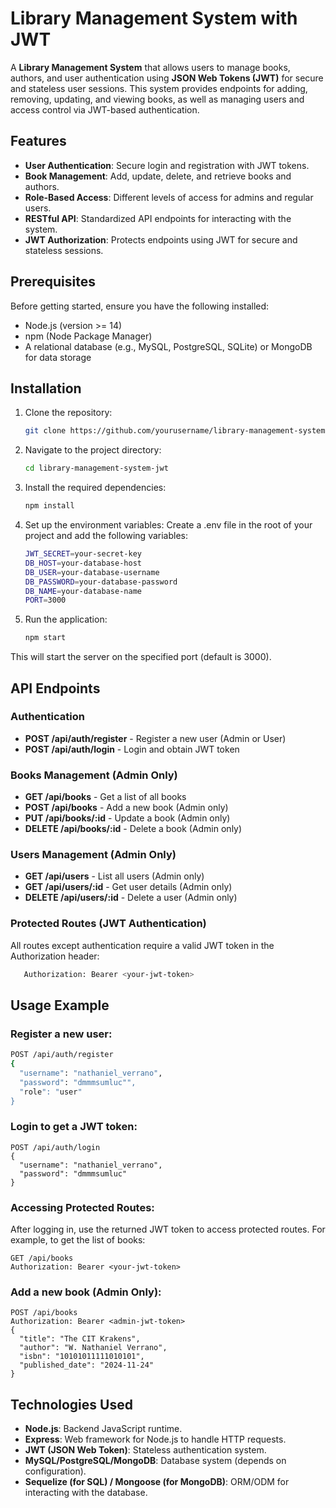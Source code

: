 # Library Management System with JWT

A **Library Management System** that allows users to manage books, authors, and user authentication using **JSON Web Tokens (JWT)** for secure and stateless user sessions. This system provides endpoints for adding, removing, updating, and viewing books, as well as managing users and access control via JWT-based authentication.

## Features

- **User Authentication**: Secure login and registration with JWT tokens.
- **Book Management**: Add, update, delete, and retrieve books and authors.
- **Role-Based Access**: Different levels of access for admins and regular users.
- **RESTful API**: Standardized API endpoints for interacting with the system.
- **JWT Authorization**: Protects endpoints using JWT for secure and stateless sessions.

## Prerequisites

Before getting started, ensure you have the following installed:

- Node.js (version >= 14)
- npm (Node Package Manager)
- A relational database (e.g., MySQL, PostgreSQL, SQLite) or MongoDB for data storage

## Installation

1. Clone the repository:
   ```bash
   git clone https://github.com/yourusername/library-management-system-jwt.git
   
2. Navigate to the project directory:
   ```bash
   cd library-management-system-jwt

3. Install the required dependencies:
   ```bash
   npm install
   
4. Set up the environment variables: Create a .env file in the root of your project and add the following variables:
   ```bash
   JWT_SECRET=your-secret-key
   DB_HOST=your-database-host
   DB_USER=your-database-username
   DB_PASSWORD=your-database-password
   DB_NAME=your-database-name
   PORT=3000

5. Run the application:
   ```bash
   npm start
  This will start the server on the specified port (default is 3000).

## API Endpoints

### Authentication

- **POST /api/auth/register** - Register a new user (Admin or User)
- **POST /api/auth/login** - Login and obtain JWT token
  
### Books Management (Admin Only)

- **GET /api/books** - Get a list of all books
- **POST /api/books** - Add a new book (Admin only)
- **PUT /api/books/:id** - Update a book (Admin only)
- **DELETE /api/books/:id** - Delete a book (Admin only)

### Users Management (Admin Only)

- **GET /api/users** - List all users (Admin only)
- **GET /api/users/:id** - Get user details (Admin only)
- **DELETE /api/users/:id** - Delete a user (Admin only)

### Protected Routes (JWT Authentication)
All routes except authentication require a valid JWT token in the Authorization header:
  ```bash
     Authorization: Bearer <your-jwt-token>
  ```
## Usage Example
### Register a new user:
```bash
POST /api/auth/register
{
  "username": "nathaniel_verrano",
  "password": "dmmmsumluc"",
  "role": "user"
}
```
### Login to get a JWT token:
```
POST /api/auth/login
{
  "username": "nathaniel_verrano",
  "password": "dmmmsumluc"
}
```
### Accessing Protected Routes:
After logging in, use the returned JWT token to access protected routes. For example, to get the list of books:
```
GET /api/books
Authorization: Bearer <your-jwt-token>
```
### Add a new book (Admin Only):
```
POST /api/books
Authorization: Bearer <admin-jwt-token>
{
  "title": "The CIT Krakens",
  "author": "W. Nathaniel Verrano",
  "isbn": "10101011111010101",
  "published_date": "2024-11-24"
}
```
## Technologies Used
- **Node.js**: Backend JavaScript runtime.
- **Express**: Web framework for Node.js to handle HTTP requests.
- **JWT (JSON Web Token)**: Stateless authentication system.
- **MySQL/PostgreSQL/MongoDB**: Database system (depends on configuration).
- **Sequelize (for SQL) / Mongoose (for MongoDB)**: ORM/ODM for interacting with the database.






